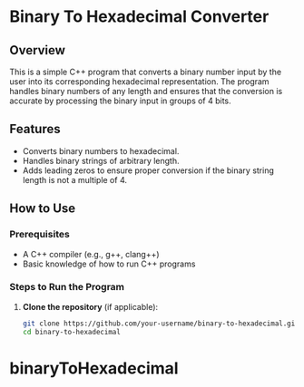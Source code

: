 # Binary To Hexadecimal Converter

## Overview

This is a simple C++ program that converts a binary number input by the user into its corresponding hexadecimal representation. The program handles binary numbers of any length and ensures that the conversion is accurate by processing the binary input in groups of 4 bits.

## Features

- Converts binary numbers to hexadecimal.
- Handles binary strings of arbitrary length.
- Adds leading zeros to ensure proper conversion if the binary string length is not a multiple of 4.

## How to Use

### Prerequisites

- A C++ compiler (e.g., g++, clang++)
- Basic knowledge of how to run C++ programs

### Steps to Run the Program

1. **Clone the repository** (if applicable):
   ```bash
   git clone https://github.com/your-username/binary-to-hexadecimal.git
   cd binary-to-hexadecimal
   ```
# binaryToHexadecimal
